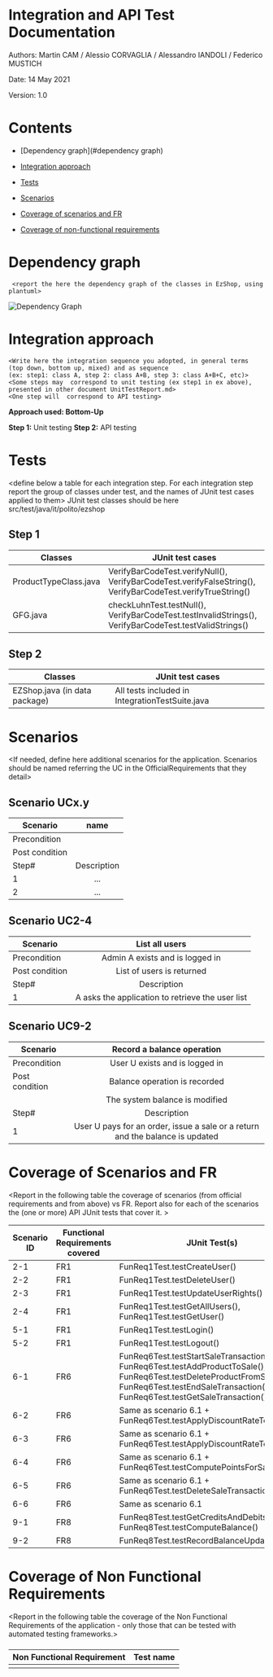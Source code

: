 # Integration and API Test Documentation

Authors: Martin CAM / Alessio CORVAGLIA / Alessandro IANDOLI / Federico MUSTICH

Date: 14 May 2021

Version: 1.0

# Contents

- [Dependency graph](#dependency graph)

- [Integration approach](#integration)

- [Tests](#tests)

- [Scenarios](#scenarios)

- [Coverage of scenarios and FR](#scenario-coverage)
- [Coverage of non-functional requirements](#nfr-coverage)



# Dependency graph 

     <report the here the dependency graph of the classes in EzShop, using plantuml>

![Dependency Graph](http://www.plantuml.com/plantuml/png/TOz1QiCm44NtEeKla3ia3Od9fWcnGw71b47wf2BIo8n62z--K2WOEbb-tfDuiwrAeYqdLv-HPnBAdIzvBWpMGPU4Jk2L-97WtFtmENoN-Qk_dQPki-d-zkvocjnw_C8tIiGUvnb26WjFtNzdBmXHzoJ1fArgoH2BdINOu28bDA_ZCiE8kaARy2Z4bVohge4IregxZz4_eGTMMMp5-6NrniAtQlVtO0Wftbk6H3-eH7wOuh4t3Zp6X2ieG7OSFYGgP79RS6Wv_G00)
     
# Integration approach

    <Write here the integration sequence you adopted, in general terms (top down, bottom up, mixed) and as sequence
    (ex: step1: class A, step 2: class A+B, step 3: class A+B+C, etc)> 
    <Some steps may  correspond to unit testing (ex step1 in ex above), presented in other document UnitTestReport.md>
    <One step will  correspond to API testing>
    
<b>Approach used: Bottom-Up</b>
     
<b>Step 1:</b> Unit testing
<b>Step 2:</b> API testing

#  Tests

   <define below a table for each integration step. For each integration step report the group of classes under test, and the names of
     JUnit test cases applied to them> JUnit test classes should be here src/test/java/it/polito/ezshop

## Step 1
| Classes  | JUnit test cases |
|--|--|
|ProductTypeClass.java|VerifyBarCodeTest.verifyNull(), VerifyBarCodeTest.verifyFalseString(), VerifyBarCodeTest.verifyTrueString()|
|GFG.java|checkLuhnTest.testNull(), VerifyBarCodeTest.testInvalidStrings(), VerifyBarCodeTest.testValidStrings()|


## Step 2
| Classes  | JUnit test cases |
|--|--|
|EZShop.java (in data package)| All tests included in IntegrationTestSuite.java|


# Scenarios


<If needed, define here additional scenarios for the application. Scenarios should be named
 referring the UC in the OfficialRequirements that they detail>

## Scenario UCx.y

| Scenario |  name |
| ------------- |:-------------:| 
|  Precondition     |  |
|  Post condition     |   |
| Step#        | Description  |
|  1     |  ... |  
|  2     |  ... |

## Scenario UC2-4

| Scenario |  List all users |
| ------------- |:-------------:| 
|  Precondition     | Admin A exists and is logged in |
|  Post condition     |  List of users is returned |
| Step#        | Description  |
|  1     |  A asks the application to retrieve the user list |  

## Scenario UC9-2

| Scenario |  Record a balance operation |
| ------------- |:-------------:| 
|  Precondition     | User U exists and is logged in |
|  Post condition     | Balance operation is recorded |
|   | The system balance is modified |
| Step#        | Description  |
|  1     | User U pays for an order, issue a sale or a return and the balance is updated  |  



# Coverage of Scenarios and FR


<Report in the following table the coverage of  scenarios (from official requirements and from above) vs FR. 
Report also for each of the scenarios the (one or more) API JUnit tests that cover it. >




| Scenario ID | Functional Requirements covered | JUnit  Test(s) | 
| ----------- | ------------------------------- | ----------- | 
|  2-1         | FR1                            |      FunReq1Test.testCreateUser()       |             
|  2-2         | FR1                             |       FunReq1Test.testDeleteUser()       |             
|  2-3         |    FR1                             |        FunReq1Test.testUpdateUserRights()      |             
| 2-4    |      FR1       | FunReq1Test.testGetAllUsers(), FunReq1Test.testGetUser() |                             
| 5-1         |                   FR1              |        FunReq1Test.testLogin()     |      
| 5-2         |                   FR1              |        FunReq1Test.testLogout()     |           
| 6-1         |                   FR6              |        FunReq6Test.testStartSaleTransaction(),  FunReq6Test.testAddProductToSale(), FunReq6Test.testDeleteProductFromSale(), FunReq6Test.testEndSaleTransaction(), FunReq6Test.testGetSaleTransaction()     |  
| 6-2         |                   FR6              |        Same as scenario 6.1 + FunReq6Test.testApplyDiscountRateToProduct()     |  
| 6-3         |                   FR6              |        Same as scenario 6.1 + FunReq6Test.testApplyDiscountRateToSale()     |  
| 6-4         |                   FR6              |        Same as scenario 6.1 + FunReq6Test.testComputePointsForSale()    |  
| 6-5         |                   FR6              |        Same as scenario 6.1 + FunReq6Test.testDeleteSaleTransaction()    |  
| 6-6         |                   FR6              |        Same as scenario 6.1   |  
|  9-1           |       FR8   |  FunReq8Test.testGetCreditsAndDebits()   FunReq8Test.testComputeBalance()   |
|  9-2           |       FR8          |             FunReq8Test.testRecordBalanceUpdate()     |



# Coverage of Non Functional Requirements


<Report in the following table the coverage of the Non Functional Requirements of the application - only those that can be tested with automated testing frameworks.>


### 

| Non Functional Requirement | Test name |
| -------------------------- | --------- |
|                            |           |


